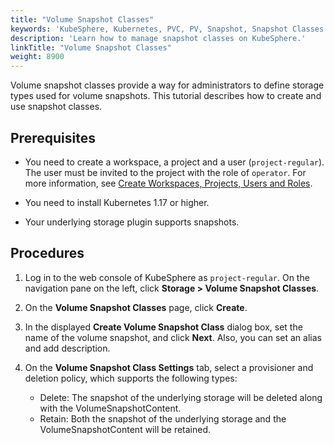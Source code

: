 ```yaml
---
title: "Volume Snapshot Classes"
keywords: 'KubeSphere, Kubernetes, PVC, PV, Snapshot, Snapshot Classes'
description: 'Learn how to manage snapshot classes on KubeSphere.'
linkTitle: "Volume Snapshot Classes"
weight: 8900
---
```


Volume snapshot classes provide a way for administrators to define storage types used for volume snapshots. This tutorial describes how to create and use snapshot classes.

## Prerequisites

- You need to create a workspace, a project and a user (`project-regular`). The user must be invited to the project with the role of `operator`. For more information, see [Create Workspaces, Projects, Users and Roles](../../quick-start/create-workspace-and-project/).

- You need to install Kubernetes 1.17 or higher.

- Your underlying storage plugin supports snapshots.

## Procedures

1. Log in to the web console of KubeSphere as `project-regular`. On the navigation pane on the left, click **Storage > Volume Snapshot Classes**.

2. On the **Volume Snapshot Classes** page, click **Create**.

3. In the displayed **Create Volume Snapshot Class** dialog box, set the name of the volume snapshot, and click **Next**. Also, you can set an alias and add description.

4. On the **Volume Snapshot Class Settings** tab, select a provisioner and deletion policy, which supports the following types:

   -  Delete: The snapshot of the underlying storage will be deleted along with the VolumeSnapshotContent.
   -  Retain: Both the snapshot of the underlying storage and the VolumeSnapshotContent will be retained.

